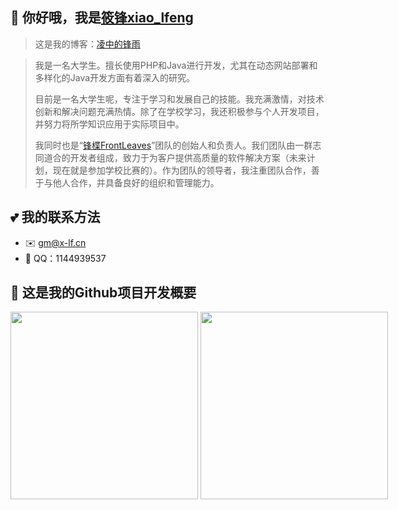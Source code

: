 ## 👋 你好哦，我是[筱锋xiao_lfeng](https://www.x-lf.com/)

> 这是我的博客：[凌中的锋雨](https://blog.x-lf.com/)

> 我是一名大学生。擅长使用PHP和Java进行开发，尤其在动态网站部署和多样化的Java开发方面有着深入的研究。
> 
> 目前是一名大学生呢，专注于学习和发展自己的技能。我充满激情，对技术创新和解决问题充满热情。除了在学校学习，我还积极参与个人开发项目，并努力将所学知识应用于实际项目中。
> 
> 我同时也是“[锋楪FrontLeaves](https://github.com/frontleaves)”团队的创始人和负责人。我们团队由一群志同道合的开发者组成，致力于为客户提供高质量的软件解决方案（未来计划，现在就是参加学校比赛的）。作为团队的领导者，我注重团队合作，善于与他人合作，并具备良好的组织和管理能力。

## 💕 我的联系方法

- ✉️ [gm@x-lf.cn](mailto:gm@x-lf.cn)
- 📲 QQ：1144939537

## 🌱 这是我的Github项目开发概要
<div style="width: 100vw">
  <img style="height:300px" src="https://github-readme-stats.vercel.app/api?username=XiaoLFeng&show_icons=true" alt="">
  <img style="height:300px" src="https://github-readme-stats.vercel.app/api/top-langs/?username=XiaoLFeng&layout=compact&hide=html,css,javascript" alt="">
</div>
